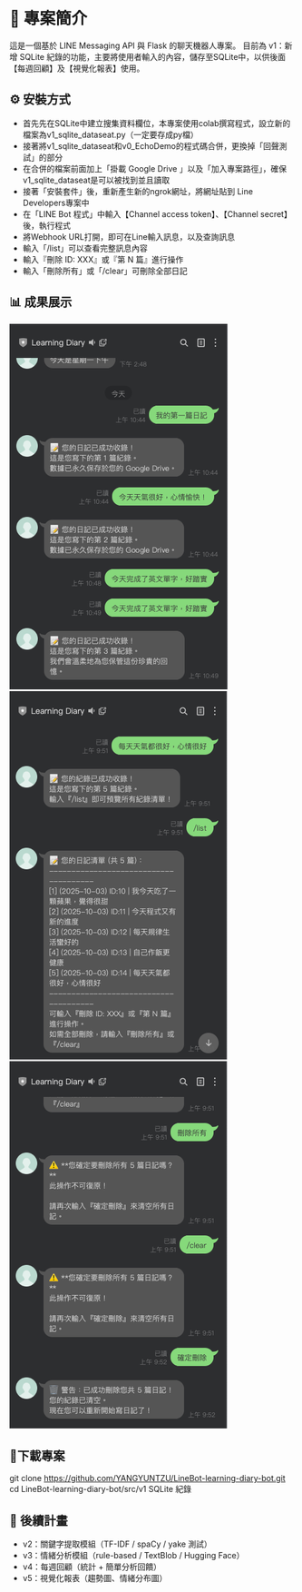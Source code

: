 # 📌 專案簡介

這是一個基於 LINE Messaging API 與 Flask 的聊天機器人專案。 目前為 v1：新增 SQLite 紀錄的功能，主要將使用者輸入的內容，儲存至SQLite中，以供後面【每週回顧】及【視覺化報表】使用。 

## ⚙️ 安裝方式
- 首先先在SQLite中建立搜集資料欄位，本專案使用colab撰寫程式，設立新的檔案為v1_sqlite_dataseat.py（一定要存成py檔）
- 接著將v1_sqlite_dataseat和v0_EchoDemo的程式碼合併，更換掉「回聲測試」的部分
- 在合併的檔案前面加上「掛載 Google Drive 」以及「加入專案路徑」，確保v1_sqlite_dataseat是可以被找到並且讀取
- 接著「安裝套件」後，重新產生新的ngrok網址，將網址貼到 Line Developers專案中
- 在「LINE Bot 程式」中輸入【Channel access token】、【Channel secret】後，執行程式
- 將Webhook URL打開，即可在Line輸入訊息，以及查詢訊息
- 輸入「/list」可以查看完整訊息內容
- 輸入『刪除 ID: XXX』或『第 N 篇』進行操作
- 輸入「刪除所有」或「/clear」可刪除全部日記

## 📊 成果展示
![v.1使用者訊息輸入以及系統回覆和儲存](../../images/v1_SQLite.png)
![v.1查詢全部訊息以及刪除](../../images/v.1_list.png)
![v.1刪除全部訊息](../../images/v.1_clear.png)


## 🚀下載專案
git clone https://github.com/YANGYUNTZU/LineBot-learning-diary-bot.git  
cd LineBot-learning-diary-bot/src/v1 SQLite 紀錄

## 📅 後續計畫
- v2：關鍵字提取模組（TF-IDF / spaCy / yake 測試）
- v3：情緒分析模組（rule-based / TextBlob / Hugging Face）
- v4：每週回顧（統計 + 簡單分析回饋）
- v5：視覺化報表（趨勢圖、情緒分布圖）
